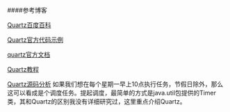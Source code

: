 ####参考博客

[Quartz百度百科](http://baike.baidu.com/link?url=Vm-OvO8u0Wa85inUXVuxhBnZm7P74y7pyZPo-eRGqQwnHq7epP72gl24nblhVlkOmBpjYcv71Q3P0GQ5cgutC86YD16dbsuSeL5S5F9zBp7)

[Quartz官方代码示例](http://quartz-scheduler.org/documentation/quartz-2.2.x/examples/)

[quartz官方文档](http://quartz-scheduler.org/)

[Quartz教程](http://nkcoder.github.io/blog/20140624/quartz-tutorial-02-api-job-trigger/)

[Quartz源码分析](https://github.com/nkcoder/quartz-explained)
如果我们想在每个星期一早上10点执行任务，节假日除外，那么这可以看成是个调度任务。提起调度，最简单的方式是java.util包提供的Timer类，其和Quartz的区别我没有详细研究过，这里重点介绍Quartz。
